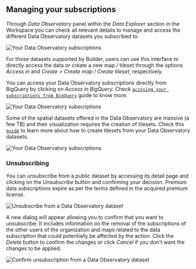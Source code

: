 ## Managing your subscriptions

Through *Data Observatory* panel within the *Data Explorer* section in the Workspace you can check all relevant details to manage and access the different Data Observatory datasets you subscribed to. 

![Your Data Observatory subscriptions](/img/cloud-native-workspace/data-observatory/do-your-subscriptions.png)

For those datasets supported by Builder, users can use this interface to directly access the data or create a new map / tileset through the options *Access in* and *Create > Create map / Create tileset*, respectively. 

You can access your Data Observatory subscriptions directly from BigQuery by clicking on *Access in BigQuery*. Check [`accesing your subscriptions from BigQuery`](/data-observatory/guides/accessing-your-subscriptions-from-bigquery-aws-or-azure/) guide to know more.

![Your Data Observatory subscriptions](/img/cloud-native-workspace/data-observatory/do-access-in-bq.png)

Some of the spatial datasets offered in the Data Observatory are massive (a few TB) and their visualization requires the creation of tilesets. Check this [`guide`](/data-observatory/guides/creating-data-observatory-tilesets/) to learn more about how to create tilesets from your Data Observatory datasets.

![Your Data Observatory subscriptions](/img/cloud-native-workspace/data-observatory/do-create-tileset.png)
### Unsubscribing

You can unsubscribe from a public dataset by accessing its detail page and clicking on the *Unsubscribe* button and confirming your decision. Premium data subscriptions expire as per the terms defined in the acquired premium license.

![Unsubscribe from a Data Observatory dataset](/img/cloud-native-workspace/data-observatory/do-dataset-unsubscribe.png)

A new dialog will appear allowing you to confirm that you want to unsubscribe. It includes information on the removal of the subscriptions of the other users of the organization and maps related to the data subscription that could potentially be affected by the action. Click the *Delete* button to confirm the changes or click *Cancel* if you don't want the changes to be applied.

![Confirm unsubscription from a Data Observatory dataset](/img/cloud-native-workspace/data-observatory/do-dataset-unsubscribe-confirm.png)


 